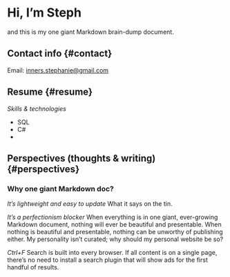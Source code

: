 # Hi, I’m Steph
and this is my one giant Markdown brain-dump document.

## Contact info {#contact}
Email: [inners.stephanie@gmail.com](mailto:inners.stephanie@gmail.com)

## Resume {#resume}
*Skills & technologies*
- SQL
- C#
- 

## Perspectives (thoughts & writing) {#perspectives}
### Why one giant Markdown doc?
*It’s lightweight and easy to update*
What it says on the tin.

*It’s a perfectionism blocker*
When everything is in one giant, ever-growing Markdown document, nothing will ever be beautiful and presentable. When nothing is beautiful and presentable, nothing can be unworthy of publishing either. My personality isn’t curated; why should my personal website be so?

*Ctrl+F*
Search is built into every browser. If all content is on a single page, there’s no need to install a search plugin that will show ads for the first handful of results.